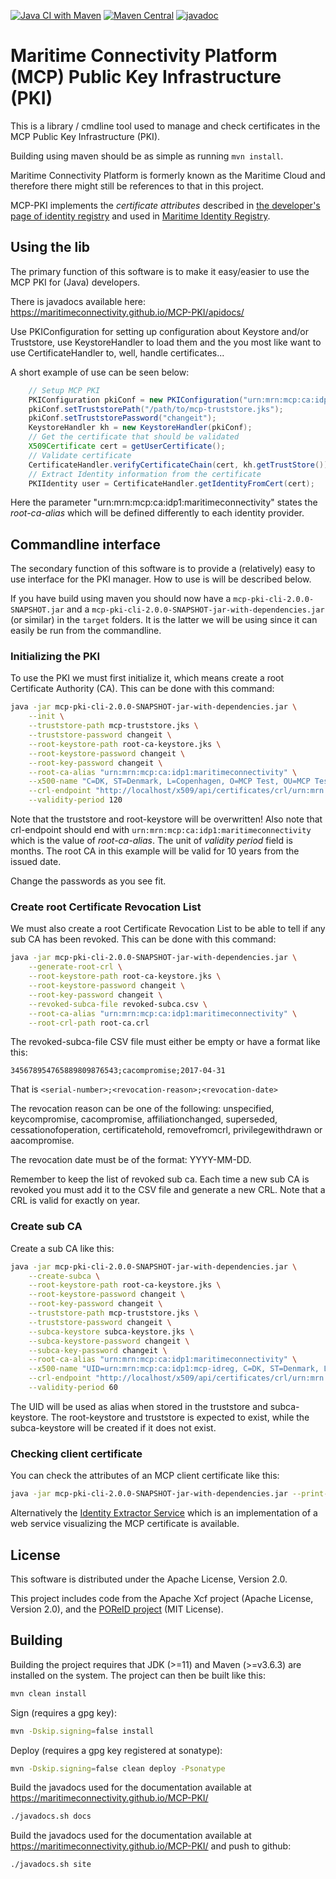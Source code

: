 [![Java CI with Maven](https://github.com/maritimeconnectivity/MCP-PKI/actions/workflows/maven.yml/badge.svg)](https://github.com/maritimeconnectivity/MCP-PKI/actions/workflows/maven.yml)
[![Maven Central](https://img.shields.io/maven-central/v/net.maritimeconnectivity.pki/mcp-pki?label=Maven%20Central)](https://search.maven.org/search?q=g:net.maritimeconnectivity.pki%20AND%20a:mcp-pki)
[![javadoc](https://javadoc.io/badge2/net.maritimeconnectivity.pki/mcp-pki/javadoc.svg)](https://javadoc.io/doc/net.maritimeconnectivity.pki/mcp-pki)

# Maritime Connectivity Platform (MCP) Public Key Infrastructure (PKI)

This is a library / cmdline tool used to manage and check certificates in the MCP Public Key Infrastructure (PKI).

Building using maven should be as simple as running `mvn install`.

Maritime Connectivity Platform is formerly known as the Maritime Cloud and therefore there might still be references to that in this project.  

MCP-PKI implements the *certificate attributes* described in [the developer's page of identity registry](https://docs.maritimeconnectivity.net/en/latest/MIR.html#mcp-certificate) and used in [Maritime Identity Registry](https://github.com/MaritimeConnectivityPlatform/IdentityRegistry). 

## Using the lib
The primary function of this software is to make it easy/easier to use the MCP PKI for (Java) developers. 

There is javadocs available here: <https://maritimeconnectivity.github.io/MCP-PKI/apidocs/>

Use PKIConfiguration for setting up configuration about Keystore and/or Truststore, use KeystoreHandler to load them and the you most like want to use CertificateHandler to, well, handle certificates...

A short example of use can be seen below:
```java
    // Setup MCP PKI
    PKIConfiguration pkiConf = new PKIConfiguration("urn:mrn:mcp:ca:idp1:maritimeconnectivity");
    pkiConf.setTruststorePath("/path/to/mcp-truststore.jks");
    pkiConf.setTruststorePassword("changeit");
    KeystoreHandler kh = new KeystoreHandler(pkiConf);
    // Get the certificate that should be validated
    X509Certificate cert = getUserCertificate();
    // Validate certificate
    CertificateHandler.verifyCertificateChain(cert, kh.getTrustStore());
    // Extract Identity information from the certificate
    PKIIdentity user = CertificateHandler.getIdentityFromCert(cert);
```
Here the parameter "urn:mrn:mcp:ca:idp1:maritimeconnectivity" states the *root-ca-alias* which will be defined differently to each identity provider.

## Commandline interface
The secondary function of this software is to provide a (relatively) easy to use interface for the PKI manager. How to use is will be described below.

If you have build using maven you should now have a `mcp-pki-cli-2.0.0-SNAPSHOT.jar` and a `mcp-pki-cli-2.0.0-SNAPSHOT-jar-with-dependencies.jar` (or similar) in the `target` folders. It is the latter we will be using since it can easily be run from the commandline.

### Initializing the PKI
To use the PKI we must first initialize it, which means create a root Certificate Authority (CA). This can be done with this command:
```sh
java -jar mcp-pki-cli-2.0.0-SNAPSHOT-jar-with-dependencies.jar \
    --init \
    --truststore-path mcp-truststore.jks \
    --truststore-password changeit \
    --root-keystore-path root-ca-keystore.jks \
    --root-keystore-password changeit \
    --root-key-password changeit \
    --root-ca-alias "urn:mrn:mcp:ca:idp1:maritimeconnectivity" \
    --x500-name "C=DK, ST=Denmark, L=Copenhagen, O=MCP Test, OU=MCP Test, CN=MCP Test Root Certificate, E=info@maritimeconnectivity.net" \
    --crl-endpoint "http://localhost/x509/api/certificates/crl/urn:mrn:mcp:ca:idp1:maritimeconnectivity" \
    --validity-period 120
```
Note that the truststore and root-keystore will be overwritten! Also note that crl-endpoint should end with `urn:mrn:mcp:ca:idp1:maritimeconnectivity` which is the value of *root-ca-alias*. The unit of *validity period* field is months. The root CA in this example will be valid for 10 years from the issued date.

Change the passwords as you see fit.

### Create root Certificate Revocation List
We must also create a root Certificate Revocation List to be able to tell if any sub CA has been revoked. This can be done with this command: 
```sh
java -jar mcp-pki-cli-2.0.0-SNAPSHOT-jar-with-dependencies.jar \
    --generate-root-crl \
    --root-keystore-path root-ca-keystore.jks \
    --root-keystore-password changeit \
    --root-key-password changeit \
    --revoked-subca-file revoked-subca.csv \
    --root-ca-alias "urn:mrn:mcp:ca:idp1:maritimeconnectivity" \
    --root-crl-path root-ca.crl
```
The revoked-subca-file CSV file must either be empty or have a format like this:
```csv
345678954765889809876543;cacompromise;2017-04-31
```
That is `<serial-number>;<revocation-reason>;<revocation-date>`

The revocation reason can be one of the following: unspecified, keycompromise, cacompromise, affiliationchanged, superseded, cessationofoperation, certificatehold, removefromcrl, privilegewithdrawn or aacompromise.

The revocation date must be of the format: YYYY-MM-DD.

Remember to keep the list of revoked sub ca. Each time a new sub CA is revoked you must add it to the CSV file and generate a new CRL. Note that a CRL is valid for exactly on year.

### Create sub CA
Create a sub CA like this:
```sh
java -jar mcp-pki-cli-2.0.0-SNAPSHOT-jar-with-dependencies.jar \
    --create-subca \
    --root-keystore-path root-ca-keystore.jks \
    --root-keystore-password changeit \
    --root-key-password changeit \
    --truststore-path mcp-truststore.jks \
    --truststore-password changeit \
    --subca-keystore subca-keystore.jks \
    --subca-keystore-password changeit \
    --subca-key-password changeit \
    --root-ca-alias "urn:mrn:mcp:ca:idp1:maritimeconnectivity" \
    --x500-name "UID=urn:mrn:mcp:ca:idp1:mcp-idreg, C=DK, ST=Denmark, L=Copenhagen, O=MCP Test, OU=MCP Test, CN=MCP Test Identity Registry, E=info@maritimeconnectivity.net" \
    --crl-endpoint "http://localhost/x509/api/certificates/crl/urn:mrn:mcp:ca:idp1:mcp-idreg" \
    --validity-period 60
```

The UID will be used as alias when stored in the truststore and subca-keystore. The root-keystore and truststore is expected to exist, while the subca-keystore will be created if it does not exist.

### Checking client certificate
You can check the attributes of an MCP client certificate like this:
```sh
java -jar mcp-pki-cli-2.0.0-SNAPSHOT-jar-with-dependencies.jar --print-certificate <certificate-name>.pem
```

Alternatively the [Identity Extractor Service](https://github.com/maritimeconnectivity/IdentityExtractorService) which is an implementation of a web service visualizing the MCP certificate is available.

## License
This software is distributed under the Apache License, Version 2.0.

This project includes code from the Apache Xcf project (Apache License, Version 2.0), and the [POReID project](https://github.com/poreid/poreid) (MIT License). 


## Building
Building the project requires that JDK (>=11) and Maven (>=v3.6.3) are installed on the system. The project can then be built like this:
```sh
mvn clean install
```

Sign (requires a gpg key):
```sh
mvn -Dskip.signing=false install
```

Deploy (requires a gpg key registered at sonatype):
```sh
mvn -Dskip.signing=false clean deploy -Psonatype
```

Build the javadocs used for the documentation available at https://maritimeconnectivity.github.io/MCP-PKI/
```sh
./javadocs.sh docs
```

Build the javadocs used for the documentation available at https://maritimeconnectivity.github.io/MCP-PKI/ and push to github:
```sh
./javadocs.sh site
```
